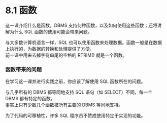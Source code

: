 # 8.1 函数
这一课介绍什么是函数，DBMS 支持何种函数，以及如何使用这些函数；还将讲解为什么 SQL 函数的使用可能会带来问题。      
   
与大多数计算机语言一样，SQL 也可以使用函数来处理数据。函数一般是在数据上执行的，为数据的转换和处理提供了方便。     
前一课中用来去掉字符串尾的空格的 RTRIM() 就是一个函数。       

### 函数带来的问题
在学习这一课并进行实践之前，你应该了解使用 SQL 函数所在的问题。    
     
与几乎所有的 DBMS 都等同地支持 SQL 语句（如 SELECT）不同，每一个 DBMS 都有特定的函数。     
事实上只有少数几个函数被所有主要的 DBMS 等同地支持。    
   
为了代码的可移植性，许多 SQL 程序员不赞成使用特定于实现的功能。